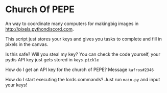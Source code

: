 # Church Of PEPE


An way to coordinate many computers for makingbig images in http://pixels.pythondiscord.com.

This script just stores your keys and gives you tasks to complete and fill in pixels in the canvas.

Is this safe? Will you steal my key? You can check the code yourself, your pydis API key just gets stored in `keys.pickle`

How do I get an API key for the church of PEPE? Message `kafros#2346`

How do I start executing the lords commands? Just run `main.py` and input your keys!
